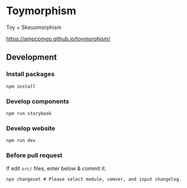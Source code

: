 # Toymorphism

Toy + Skeuomorphism

<https://ampcpmgp.github.io/toymorphism/>

## Development

### Install packages

```shell
npm install
```

### Develop components

```shell
npm run storybook
```

### Develop website

```shell
npm run dev
```

### Before pull request

If edit `src/` files, enter below & commit it.

```shell
npx changeset # Please select module, semver, and input changelog.
```
